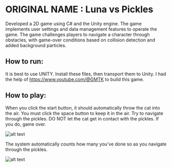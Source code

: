 # ORIGINAL NAME : Luna vs Pickles


Developed a 2D game using C# and the Unity engine. The game implements user settings and data
management features to operate the game. The game challenges players to navigate a character through obstacles, with game-over conditions based on collision detection and added background particles.


## How to run:

It is best to use UNITY. Install these files, then transport them to Unity. 
I had the help of https://www.youtube.com/@GMTK to build this game. 

## How to play:

When you click the start button, it should automatically throw the cat into the air. You must click the space button to keep it in the air. Try to navigate through the pickles. DO NOT let the cat get in contact with the pickles. If you do, game over. 

![alt text](<ImagesforReadMe/Screenshot 2024-09-10 at 5.37.40 PM.png>)

The system automatically counts how many you've done so as you navigate through the pickles.

![alt text](<ImagesforReadMe/Screenshot 2024-09-10 at 5.37.31 PM.png>)
